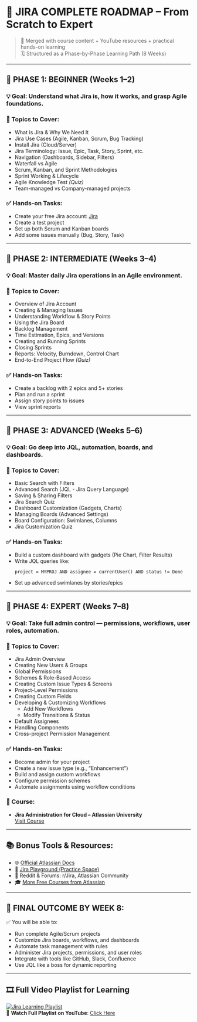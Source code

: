 
# 🚀 JIRA COMPLETE ROADMAP – From Scratch to Expert

> 🧩 Merged with course content + YouTube resources + practical hands-on learning  
> 🗓️ Structured as a Phase-by-Phase Learning Path (8 Weeks)

---

## 🧭 PHASE 1: **BEGINNER (Weeks 1–2)**  
### 💡 Goal: Understand what Jira is, how it works, and grasp Agile foundations.

### 🔹 Topics to Cover:
- What is Jira & Why We Need It  
- Jira Use Cases (Agile, Kanban, Scrum, Bug Tracking)  
- Install Jira (Cloud/Server)  
- Jira Terminology: Issue, Epic, Task, Story, Sprint, etc.  
- Navigation (Dashboards, Sidebar, Filters)  
- Waterfall vs Agile  
- Scrum, Kanban, and Sprint Methodologies  
- Sprint Working & Lifecycle  
- Agile Knowledge Test *(Quiz)*  
- Team-managed vs Company-managed projects  

### ✅ Hands-on Tasks:
- Create your free Jira account: [Jira](https://www.atlassian.com/software/jira)  
- Create a test project  
- Set up both Scrum and Kanban boards  
- Add some issues manually (Bug, Story, Task)

---

## 🧭 PHASE 2: **INTERMEDIATE (Weeks 3–4)**  
### 💡 Goal: Master daily Jira operations in an Agile environment.

### 🔹 Topics to Cover:
- Overview of Jira Account  
- Creating & Managing Issues  
- Understanding Workflow & Story Points  
- Using the Jira Board  
- Backlog Management  
- Time Estimation, Epics, and Versions  
- Creating and Running Sprints  
- Closing Sprints  
- Reports: Velocity, Burndown, Control Chart  
- End-to-End Project Flow *(Quiz)*  

### ✅ Hands-on Tasks:
- Create a backlog with 2 epics and 5+ stories  
- Plan and run a sprint  
- Assign story points to issues  
- View sprint reports  

---

## 🧭 PHASE 3: **ADVANCED (Weeks 5–6)**  
### 💡 Goal: Go deep into JQL, automation, boards, and dashboards.

### 🔹 Topics to Cover:
- Basic Search with Filters  
- Advanced Search (JQL - Jira Query Language)  
- Saving & Sharing Filters  
- Jira Search Quiz  
- Dashboard Customization (Gadgets, Charts)  
- Managing Boards (Advanced Settings)  
- Board Configuration: Swimlanes, Columns  
- Jira Customization Quiz  

### ✅ Hands-on Tasks:
- Build a custom dashboard with gadgets (Pie Chart, Filter Results)  
- Write JQL queries like:
  ```
  project = MYPROJ AND assignee = currentUser() AND status != Done
  ```
- Set up advanced swimlanes by stories/epics

---

## 🧭 PHASE 4: **EXPERT (Weeks 7–8)**  
### 💡 Goal: Take full admin control — permissions, workflows, user roles, automation.

### 🔹 Topics to Cover:
- Jira Admin Overview  
- Creating New Users & Groups  
- Global Permissions  
- Schemes & Role-Based Access  
- Creating Custom Issue Types & Screens  
- Project-Level Permissions  
- Creating Custom Fields  
- Developing & Customizing Workflows  
  - Add New Workflows  
  - Modify Transitions & Status  
- Default Assignees  
- Handling Components  
- Cross-project Permission Management  

### ✅ Hands-on Tasks:
- Become admin for your project  
- Create a new issue type (e.g., “Enhancement”)  
- Build and assign custom workflows  
- Configure permission schemes  
- Automate assignments using workflow conditions  

### 🎥 Course:
- **Jira Administration for Cloud – Atlassian University**  
  [Visit Course](https://university.atlassian.com/student/catalog/list?category_ids=17736-jira)

---

## 📚 Bonus Tools & Resources:
- 🌐 [Official Atlassian Docs](https://support.atlassian.com/jira-software-cloud/)  
- 🧪 [Jira Playground (Practice Space)](https://start.atlassian.com/)  
- 🧵 Reddit & Forums: r/Jira, Atlassian Community  
- 🎓 [More Free Courses from Atlassian](https://university.atlassian.com)

---

## 🎯 FINAL OUTCOME BY WEEK 8:

✅ You will be able to:
- Run complete Agile/Scrum projects  
- Customize Jira boards, workflows, and dashboards  
- Automate task management with rules  
- Administer Jira projects, permissions, and user roles  
- Integrate with tools like GitHub, Slack, Confluence  
- Use JQL like a boss for dynamic reporting

---

## 🎞️ Full Video Playlist for Learning

[![Jira Learning Playlist](https://img.youtube.com/vi/DzWw_EUWaDY/0.jpg)](https://www.youtube.com/playlist?list=PLuAoMvvRllpRntlILvlSf89iC38iRmu_0)  
🔗 **Watch Full Playlist on YouTube**: [Click Here](https://www.youtube.com/playlist?list=PLuAoMvvRllpRntlILvlSf89iC38iRmu_0)
